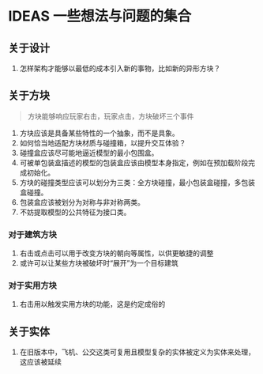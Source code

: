 # IDEAS 一些想法与问题的集合

## 关于设计

1. 怎样架构才能够以最低的成本引入新的事物，比如新的异形方块？

## 关于方块

> 方块能够响应玩家右击，玩家点击，方块破坏三个事件

1. 方块应该是具备某些特性的一个抽象，而不是具象。
2. 如何恰当地适配方块材质与碰撞箱，以提升交互体验？
3. 碰撞盒应该尽可能地逼近模型的最小包围盒。
4. 可被单包装盒描述的模型的包装盒应该由模型本身指定，例如在预加载阶段完成初始化。
5. 方块的碰撞类型应该可以划分为三类：全方块碰撞，最小包装盒碰撞，多包装盒碰撞。
6. 包装盒应该被划分为对称与非对称两类。
7. 不妨提取模型的公共特征为接口类。

### 对于建筑方块

1. 右击或点击可以用于改变方块的朝向等属性，以供更敏捷的调整
2. 或许可以让某些方块被破坏时“展开”为一个目标建筑

### 对于实用方块

1. 右击用以触发实用方块的功能，这是约定成俗的

## 关于实体

1. 在旧版本中，飞机、公交这类可复用且模型复杂的实体被定义为实体来处理，这应该被延续
